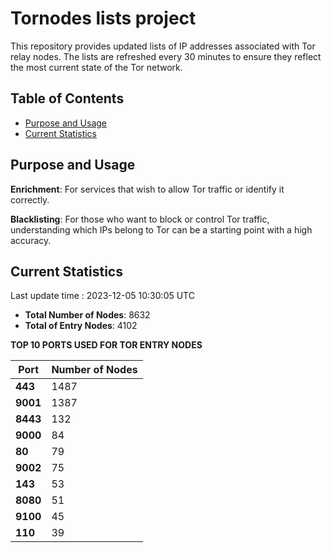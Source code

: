# Tornodes lists project

This repository provides updated lists of IP addresses associated with Tor relay nodes. The lists are refreshed every 30 minutes to ensure they reflect the most current state of the Tor network.

## Table of Contents

- [Purpose and Usage](#purpose-and-usage)
- [Current Statistics](#current-statistics)


## Purpose and Usage

**Enrichment**: For services that wish to allow Tor traffic or identify it correctly.

**Blacklisting**: For those who want to block or control Tor traffic, understanding which IPs belong to Tor can be a starting point with a high accuracy.

## Current Statistics

Last update time : 2023-12-05 10:30:05 UTC

- **Total Number of Nodes**: 8632
- **Total of Entry Nodes**: 4102

**TOP 10 PORTS USED FOR TOR ENTRY NODES**

| **Port** | **Number of Nodes** |
|------|-----------------|
| **443**   | 1487  |
| **9001**   | 1387  |
| **8443**   | 132  |
| **9000**   | 84  |
| **80**   | 79  |
| **9002**   | 75  |
| **143**   | 53  |
| **8080**   | 51  |
| **9100**   | 45  |
| **110**   | 39  |

